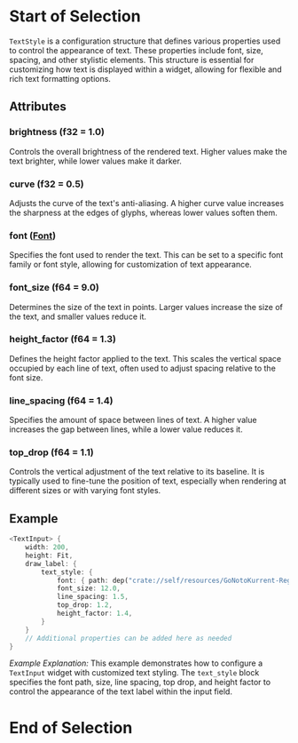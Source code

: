 # Start of Selection
`TextStyle` is a configuration structure that defines various properties used to control the appearance of text. These properties include font, size, spacing, and other stylistic elements. This structure is essential for customizing how text is displayed within a widget, allowing for flexible and rich text formatting options.

## Attributes

### brightness (f32 = 1.0)
Controls the overall brightness of the rendered text. Higher values make the text brighter, while lower values make it darker.

### curve (f32 = 0.5)
Adjusts the curve of the text's anti-aliasing. A higher curve value increases the sharpness at the edges of glyphs, whereas lower values soften them.

### font ([Font](Font.md))
Specifies the font used to render the text. This can be set to a specific font family or font style, allowing for customization of text appearance.

### font_size (f64 = 9.0)
Determines the size of the text in points. Larger values increase the size of the text, and smaller values reduce it.

### height_factor (f64 = 1.3)
Defines the height factor applied to the text. This scales the vertical space occupied by each line of text, often used to adjust spacing relative to the font size.

### line_spacing (f64 = 1.4)
Specifies the amount of space between lines of text. A higher value increases the gap between lines, while a lower value reduces it.

### top_drop (f64 = 1.1)
Controls the vertical adjustment of the text relative to its baseline. It is typically used to fine-tune the position of text, especially when rendering at different sizes or with varying font styles.

## Example

```rust
<TextInput> {
    width: 200,
    height: Fit,
    draw_label: {
        text_style: {
            font: { path: dep("crate://self/resources/GoNotoKurrent-Regular.ttf") },
            font_size: 12.0,
            line_spacing: 1.5,
            top_drop: 1.2,
            height_factor: 1.4,
        }
    }
    // Additional properties can be added here as needed
}
```

*Example Explanation:*
This example demonstrates how to configure a `TextInput` widget with customized text styling. The `text_style` block specifies the font path, size, line spacing, top drop, and height factor to control the appearance of the text label within the input field.

# End of Selection
```